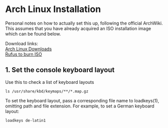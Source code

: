 # Arch Linux Installation 
Personal notes on how to actually set this up, following the official ArchWiki.  
This assumes that you have already acquired an ISO installation image which can be found below.

Download links:  
[Arch Linux Downloads](https://archlinux.org/download/)  
[Rufus to burn ISO](https://rufus.ie/en/)


## 1. Set the console keyboard layout
Use this to check a list of keyboard layouts  
```
ls /usr/share/kbd/keymaps/**/*.map.gz
```

To set the keyboard layout, pass a corresponding file name to loadkeys(1), omitting path and file extension. For example, to set a German keyboard layout:  
```
loadkeys de-latin1
```